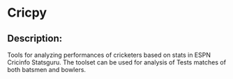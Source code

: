 # Cricpy

## Description: 

Tools for analyzing performances of cricketers based on stats in
ESPN Cricinfo Statsguru. The toolset can  be used for analysis of Tests matches of both batsmen and bowlers.
